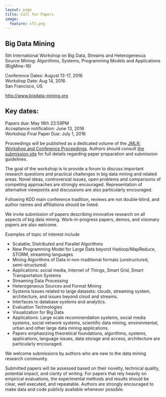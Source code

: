 ```yaml
---
layout: page
title: Call for Papers
image:
  feature: sf3.png
---
```


Big Data Mining
------
5th International Workshop on Big Data, Streams and Heterogeneous Source Mining: Algorithms, Systems, Programming Models and Applications (BigMine-16)
   
Conference Dates: August 13-17, 2016  
Workshop Date: Aug 14, 2016  
San Francisco, US   

http://www.bigdata-mining.org

Key dates:
------
Papers due: May 16th 23:59PM   
Acceptance notification: June 13, 2016  
Workshop Final Paper Due: July 1, 2016  

Proceedings will be published as a dedicated volume of the [JMLR: Workshop and Conference Proceedings](http://jmlr.csail.mit.edu/proceedings/). Authors should consult [the submission site](submission.html) for full details regarding paper preparation and submission guidelines.

The goal of the workshop is to provide a forum to discuss important research questions and practical challenges in big data mining and related areas. Novel ideas, controversial issues, open problems and comparisons of competing approaches are strongly encouraged. Representation of alternative viewpoints and discussions are also particularly encouraged.

Following KDD main conference tradition, reviews are not double-blind, and author names and affiliations should be listed.

We invite submission of papers describing innovative research on all aspects of big data mining. Work-in-progress papers, demos, and visionary papers are also welcome.

Examples of topic of interest include

* Scalable, Distributed and Parallel Algorithms
* New Programming Model for Large Data beyond Hadoop/MapReduce, STORM, streaming languages
* Mining Algorithms of Data in non-traditional formats (unstructured, semi-structured)
* Applications: social media, Internet of Things, Smart Grid, Smart Transportation Systems
* Streaming Data Processing
* Heterogeneous Sources and Format Mining
* Systems Issues related to large datasets: clouds, streaming system, architecture, and issues beyond cloud and streams.
* Interfaces to database systems and analytics.
* Evaluation Technologies
* Visualization for Big Data
* Applications: Large scale recommendation systems, social media systems, social network systems, scientific data mining, environmental, urban and other large data mining applications.
* Papers emphasizing theoretical foundations, algorithms, systems, applications, language issues, data storage and access, architecture are particularly encouraged.

We welcome submissions by authors who are new to the data mining research community.

Submitted papers will be assessed based on their novelty, technical quality, potential impact, and clarity of writing. For papers that rely heavily on empirical evaluations, the experimental methods and results should be clear, well executed, and repeatable. Authors are strongly encouraged to make data and code publicly available whenever possible.



